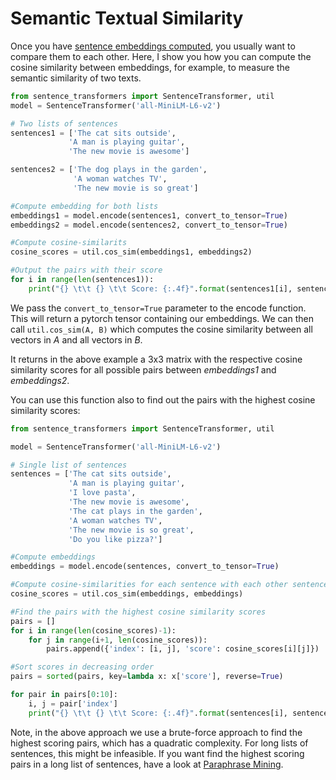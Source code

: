 # Semantic Textual Similarity

Once you have  [sentence embeddings computed](../../examples/applications/computing-embeddings/README.md), you usually want to compare them to each other. Here, I show you how you can compute the cosine similarity between embeddings, for example, to measure the semantic similarity of two texts.

```python
from sentence_transformers import SentenceTransformer, util
model = SentenceTransformer('all-MiniLM-L6-v2')

# Two lists of sentences
sentences1 = ['The cat sits outside',
             'A man is playing guitar',
             'The new movie is awesome']

sentences2 = ['The dog plays in the garden',
              'A woman watches TV',
              'The new movie is so great']

#Compute embedding for both lists
embeddings1 = model.encode(sentences1, convert_to_tensor=True)
embeddings2 = model.encode(sentences2, convert_to_tensor=True)

#Compute cosine-similarits
cosine_scores = util.cos_sim(embeddings1, embeddings2)

#Output the pairs with their score
for i in range(len(sentences1)):
    print("{} \t\t {} \t\t Score: {:.4f}".format(sentences1[i], sentences2[i], cosine_scores[i][i]))
```

We pass the `convert_to_tensor=True` parameter to the encode function. This will return a pytorch tensor containing our embeddings. We can then call `util.cos_sim(A, B)` which computes the cosine similarity between all vectors in *A* and all vectors in *B*. 

It returns in the above example a 3x3 matrix with the respective cosine similarity scores for all possible pairs between *embeddings1* and *embeddings2*.


You can use this function also to find out the pairs with the highest cosine similarity scores:
```python
from sentence_transformers import SentenceTransformer, util

model = SentenceTransformer('all-MiniLM-L6-v2')

# Single list of sentences
sentences = ['The cat sits outside',
             'A man is playing guitar',
             'I love pasta',
             'The new movie is awesome',
             'The cat plays in the garden',
             'A woman watches TV',
             'The new movie is so great',
             'Do you like pizza?']

#Compute embeddings
embeddings = model.encode(sentences, convert_to_tensor=True)

#Compute cosine-similarities for each sentence with each other sentence
cosine_scores = util.cos_sim(embeddings, embeddings)

#Find the pairs with the highest cosine similarity scores
pairs = []
for i in range(len(cosine_scores)-1):
    for j in range(i+1, len(cosine_scores)):
        pairs.append({'index': [i, j], 'score': cosine_scores[i][j]})

#Sort scores in decreasing order
pairs = sorted(pairs, key=lambda x: x['score'], reverse=True)

for pair in pairs[0:10]:
    i, j = pair['index']
    print("{} \t\t {} \t\t Score: {:.4f}".format(sentences[i], sentences[j], pair['score']))
```

Note, in the above approach we use a brute-force approach to find the highest scoring pairs, which has a quadratic complexity. For long lists of sentences, this might be infeasible. If you want find the highest scoring pairs in a long list of sentences, have a look at [Paraphrase Mining](../../examples/applications/paraphrase-mining/README.md).